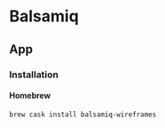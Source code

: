 # Balsamiq

## App

### Installation

#### Homebrew

```sh
brew cask install balsamiq-wireframes
```
